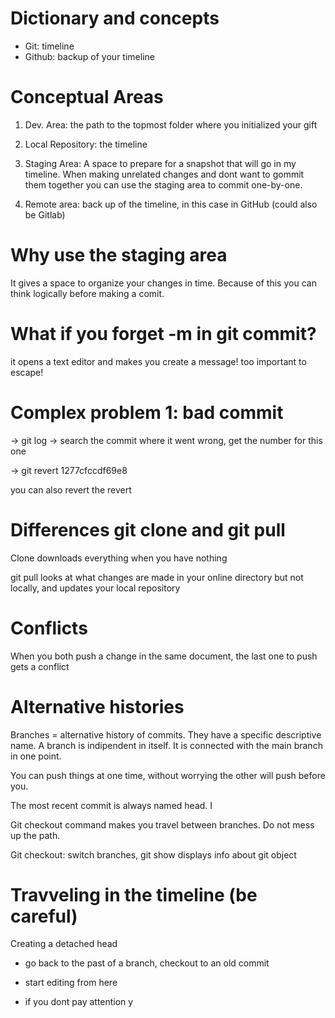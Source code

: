 # Dictionary and concepts

- Git: timeline    
- Github: backup of your timeline

# Conceptual Areas

1. Dev. Area: the path to the topmost folder where you initialized your gift

2. Local Repository: the timeline

3. Staging Area: A space to prepare for a snapshot that will go in my timeline. When making unrelated changes and dont want to gommit them together you can use the staging area to commit one-by-one. 

4. Remote area: back up of the timeline, in this case in GitHub (could also be Gitlab)

# Why use the staging area

It gives a space to organize your changes in time. Because of this you can think logically before making a comit. 

# What if you forget -m in git commit?

it opens a text editor and makes you create a message! too important to escape!

# Complex problem 1: bad commit

-> git log -> search the commit where it went wrong, get the number for this one

-> git revert 1277cfccdf69e8

you can also revert the revert

# Differences git clone and git pull

Clone downloads everything when you have nothing

git pull looks at what changes are made in your online directory but not locally, and updates your local repository

# Conflicts

When you both push a change in the same document, the last one to push gets a conflict

# Alternative histories

Branches = alternative history of commits. They have a specific descriptive name. A branch is indipendent in itself. It is connected with the main branch in one point. 

You can push things at one time, without worrying the other will push before you. 

The most recent commit is always named head. I

Git checkout command makes you travel between branches. Do not mess up the path.

Git checkout: switch branches, git show displays info about git object 

# Travveling in the timeline (be careful)

Creating a detached head

- go back to the past of a branch, checkout to an old commit

- start editing from here

- if you dont pay attention y
